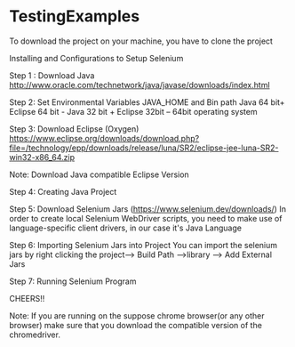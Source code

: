 # TestingExamples

To download the project on your machine, you have to clone the project

Installing and Configurations to Setup Selenium 

Step 1 : Download Java http://www.oracle.com/technetwork/java/javase/downloads/index.html

Step 2: Set Environmental Variables JAVA_HOME and Bin path Java 64 bit+ Eclipse 64 bit - Java 32 bit + Eclipse 32bit – 64bit operating system

Step 3: Download Eclipse (Oxygen) https://www.eclipse.org/downloads/download.php?file=/technology/epp/downloads/release/luna/SR2/eclipse-jee-luna-SR2-win32-x86_64.zip

Note: Download Java compatible Eclipse Version 

Step 4: Creating Java Project

Step 5: Download Selenium Jars (https://www.selenium.dev/downloads/) 
In order to create local Selenium WebDriver scripts, you need to make use of language-specific client drivers, in our case it's Java Language

Step 6: Importing Selenium Jars into Project 
You can import the selenium jars by right clicking the project--> Build Path -->library --> Add External Jars 

Step 7: Running Selenium Program

CHEERS!!


Note: If you are running on the suppose chrome browser(or any other browser) make sure that you download the compatible version of the chromedriver.

